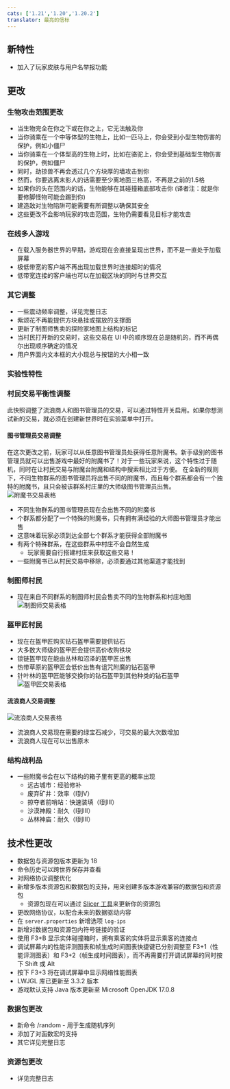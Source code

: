 ```yaml
---
cats: ['1.21','1.20','1.20.2']
translator: 最亮的信标
---
```

## 新特性
* 加入了玩家皮肤与用户名举报功能
## 更改
### 生物攻击范围更改
* 当生物完全在你之下或在你之上，它无法触及你
* 当你骑乘在一个中等体型的生物上，比如一匹马上，你会受到小型生物伤害的保护，例如小僵尸
* 当你骑乘在一个体型高的生物上时，比如在骆驼上，你会受到基础型生物伤害的保护，例如僵尸
* 同时，劫掠兽不再会透过几个方块厚的墙攻击到你
* 然而，你要逃离末影人的话需要至少离地面三格高，不再是之前的1.5格
* 如果你的头在范围内的话，生物能够在其碰撞箱底部攻击你 (译者注：就是你要修脚怪物可能会踢到你)
* 建造敌对生物陷阱可能需要有所调整以确保其安全
* 这些更改不会影响玩家的攻击范围，生物仍需要看见目标才能攻击
### 在线多人游戏
* 在载入服务器世界的早期，游戏现在会直接呈现出世界，而不是一直处于加载屏幕
* 极低带宽的客户端不再出现加载世界时连接超时的情况
* 低带宽连接的客户端也可以在加载区块的同时与世界交互
### 其它调整
* 一些震动频率调整，详见完整日志
* 紫颂花不再能提供方块悬挂或摆放的支撑面
* 更新了制图师售卖的探险家地图上结构的标记
* 当村民打开新的交易时，这些交易在 UI 中的顺序现在总是随机的，而不再偶尔出现顺序确定的情况
* 用户界面内文本框的大小现总与按钮的大小相一致
### 实验性特性
### 村民交易平衡性调整
此快照调整了流浪商人和图书管理员的交易，可以通过特性开关启用。如果你想测试新的交易，就必须在创建新世界时在实验菜单中打开。
#### 图书管理员交易调整
在这次更改之前，玩家可以从任意图书管理员处获得任意附魔书。新手级别的图书管理员就可以出售游戏中最好的附魔书了！对于一些玩家来说，这个特性过于随机，同时在让村民交易与附魔台附魔和结构中搜索相比过于方便。
在全新的规则下，不同生物群系的图书管理员将出售不同的附魔书，而且每个群系都会有一个独特的附魔书，且只会被该群系村庄里的大师级图书管理员出售。
![附魔书交易表格](https://pic.imgdb.cn/item/64dc5e02661c6c8e547238a8.png "附魔书交易表格")

* 不同生物群系的图书管理员现在会出售不同的附魔书
* 个群系都分配了一个特殊的附魔书，只有拥有满经验的大师图书管理员才能出售
* 这意味着玩家必须到达全部七个群系才能获得全部附魔书
* 有两个特殊群系，在这些群系中村庄不会自然生成
	* 玩家需要自行搭建村庄来获取这些交易！
* 一些附魔书已从村民交易中移除，必须要通过其他渠道才能找到
### 制图师村民
* 现在来自不同群系的制图师村民会售卖不同的生物群系和村庄地图
![制图师交易表格](https://s1.ax1x.com/2023/09/06/pPsrmXF.png "制图师交易表格（图源：斯乌）") 

### 盔甲匠村民
* 现在在盔甲匠购买钻石盔甲需要提供钻石
* 大多数大师级的盔甲匠会提供高价收购铁块
* 锁链盔甲现在能由丛林和沼泽的盔甲匠出售
* 热带草原的盔甲匠会低价出售有诅咒附魔的钻石盔甲
* 针叶林的盔甲匠能够交换你的钻石盔甲到其他种类的钻石盔甲
![盔甲匠交易表格](https://s1.ax1x.com/2023/09/06/pPsrum4.png "盔甲匠交易表格（图源：邹陈云飞）")

#### 流浪商人交易调整
![流浪商人交易表格](https://pic.imgdb.cn/item/64dc5e02661c6c8e547237d6.png "流浪商人交易表格")

* 流浪商人交易现在需要的绿宝石减少，可交易的最大次数增加
* 流浪商人现在可以出售原木
### 结构战利品
* 一些附魔书会在以下结构的箱子里有更高的概率出现
	* 远古城市：经验修补
	* 废弃矿井：效率（I到V）
	* 掠夺者前哨站：快速装填（I到III）
	* 沙漠神殿：耐久（I到III）
	* 丛林神庙：耐久（I到III）
## 技术性更改
* 数据包与资源包版本更新为 18
* 命令历史可以跨世界保存并查看
* 对网络协议调整优化
* 新增多版本资源包和数据包的支持，用来创建多版本游戏兼容的数据包和资源包
	* 资源包现在可以通过 [Slicer 工具](https://github.com/Mojang/slicer/releases/tag/v1.1)来更新你的资源包
* 更改网络协议，以配合未来的数据驱动内容
* 在 `server.properties` 新增选项 `log-ips`
* 新增对数据包和资源包内符号链接的验证
* 使用 F3+B 显示实体碰撞箱时，拥有乘客的实体将显示乘客的连接点
* 调试屏幕内的性能评测图表和帧生成时间图表快捷键已分别调整至 F3+1（性能评测图表）和 F3+2（帧生成时间图表），而不再需要打开调试屏幕的同时按下 Shift 或 Alt
* 按下 F3+3 将在调试屏幕中显示网络性能图表
* LWJGL 库已更新至 3.3.2 版本
* 游戏默认支持 Java 版本更新至 Microsoft OpenJDK 17.0.8
### 数据包更改
* 新命令 /random - 用于生成随机序列
* 添加了对函数宏的支持
* 其它详见完整日志
### 资源包更改
* 详见完整日志
